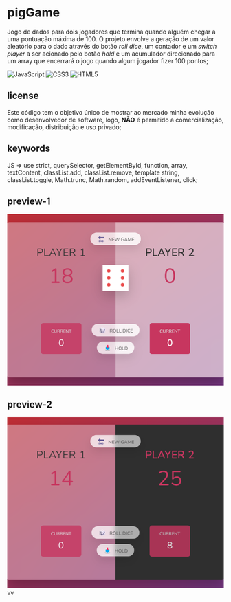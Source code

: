 # pigGame

Jogo de dados para dois jogadores que termina quando alguém chegar a uma pontuação máxima de 100. O projeto envolve a geração de um valor aleatório para o dado através do botão *roll dice*, um contador e um *switch player* a ser acionado pelo botão *hold* e um acumulador direcionado para um array que encerrará o jogo quando algum jogador fizer 100 pontos;

![JavaScript](https://img.shields.io/badge/javascript-%23323330.svg?style=for-the-badge&logo=javascript&logoColor=%23F7DF1E) ![CSS3](https://img.shields.io/badge/css3-%231572B6.svg?style=for-the-badge&logo=css3&logoColor=white) ![HTML5](https://img.shields.io/badge/html5-%23E34F26.svg?style=for-the-badge&logo=html5&logoColor=white)

## license

Este código tem o objetivo único de mostrar ao mercado minha evolução como desenvolvedor de software, logo, **NÃO** é permitido a comercialização, modificação, distribuição e uso privado;

## keywords

JS => use strict, querySelector, getElementById, function, array, textContent, classList.add, classList.remove, template string, classList.toggle, Math.trunc, Math.random, addEventListener, click;

## preview-1

![preview](https://github.com/scaramuzza/pigGame/blob/main/pigGame_preview1.png)

## preview-2

![preview](https://github.com/scaramuzza/pigGame/blob/main/pigGame_preview2.png)
vv
